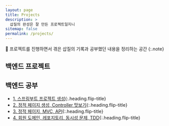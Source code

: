 ```yaml
---
layout: page
title: Projects
description: >
  삽질의 완성은 잘 만든 프로젝트일지니
sitemap: false
permalink: /projects/
---
```


💎 프로젝트를 진행하면서 겪은 삽질의 기록과 공부했던 내용을 정리하는 공간 
{:.note}

## 백엔드 프로젝트



## 백엔드 공부

* [1. 스프링부트 프로젝트 생성]{:.heading.flip-title}
* [2. 정적 페이지 생성, Controller 맛보기]{:.heading.flip-title}
* [3. 정적 페이지, MVC, API]{:.heading.flip-title}
* [4. 회원 도메인, 레포지토리, 동시성 문제, TDD]{:.heading.flip-title}




[1. 스프링부트 프로젝트 생성]: spring-boot-1.md
[2. 정적 페이지 생성, Controller 맛보기]: spring-boot-2.md
[3. 정적 페이지, MVC, API]: spring-boot-3.md
[4. 회원 도메인, 레포지토리, 동시성 문제, TDD]: spring-boot-4.md
